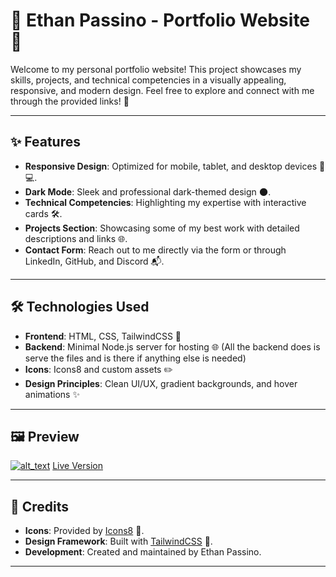 # 🌟 Ethan Passino - Portfolio Website 🌟

Welcome to my personal portfolio website! This project showcases my skills, projects, and technical competencies in a visually appealing, responsive, and modern design. Feel free to explore and connect with me through the provided links! 🚀

---

## ✨ Features
- **Responsive Design**: Optimized for mobile, tablet, and desktop devices 📱💻.
- **Dark Mode**: Sleek and professional dark-themed design 🌑.
- **Technical Competencies**: Highlighting my expertise with interactive cards 🛠️.
- **Projects Section**: Showcasing some of my best work with detailed descriptions and links 🌐.
- **Contact Form**: Reach out to me directly via the form or through LinkedIn, GitHub, and Discord 📬.

---

## 🛠️ Technologies Used
- **Frontend**: HTML, CSS, TailwindCSS 🎨
- **Backend**: Minimal Node.js server for hosting 🌐 (All the backend does is serve the files and is there if anything else is needed)
- **Icons**: Icons8 and custom assets ✏️
- **Design Principles**: Clean UI/UX, gradient backgrounds, and hover animations ✨

---

## 🖼️ Preview
[<img alt="alt_text" target="_blank" src="https://github.com/user-attachments/assets/81114c59-c5db-4661-a876-29ef24542025" />](https://ethanpassino.com)
[Live Version](https://ethanpassino.com)

---

## 🤝 Credits
- **Icons**: Provided by [Icons8](https://icons8.com/) 🎨.
- **Design Framework**: Built with [TailwindCSS](https://tailwindcss.com/) 🚀.
- **Development**: Created and maintained by Ethan Passino.

---
